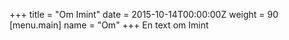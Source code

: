 +++
title = "Om Imint"
date = 2015-10-14T00:00:00Z
weight = 90
[menu.main]
name = "Om"
+++
En text om Imint
